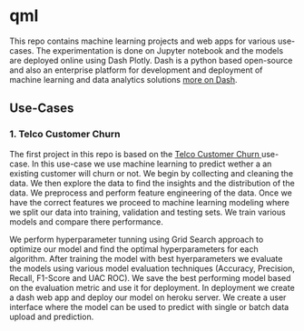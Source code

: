 # qml

This repo contains machine learning projects and web apps for various use-cases. The experimentation is done on Jupyter notebook and the models are deployed online using Dash Plotly. 
Dash is a python based open-source and also an enterprise platform for development and deployment of machine learning and data analytics solutions <a href="https://plotly.com/dash/" target="blank"> more on Dash</a>. 

## Use-Cases

### 1. Telco Customer Churn
The first project in this repo is based on the <a href="https://qaml.herokuapp.com/apps/telco_customer_churn" target="blank">Telco Customer Churn </a>use-case. In this use-case we use machine learning to predict wether a an existing customer will churn or not.
We begin by collecting and cleaning the data. We then explore the data to find the insights and the distribution of the data. We preprocess and perform feature engineering of the data.
Once we have the correct features we proceed to machine learning modeling where we split our data into training, validation and testing sets. We train various models and compare there performance. <br>

We perform hyperparameter tunning using Grid Search approach to optimize our model and find the optimal hyperparameters for each algorithm. After training the model with best hyerparameters we evaluate the models 
using various model evaluation techniques (Accuracy, Precision, Recall, F1-Score and UAC ROC). We save the best performing model based on the evaluation metric and use it for deployment.
In deployment we create a dash web app and deploy our model on heroku server. We create a user interface where the model can be used to predict with single or batch data upload and prediction.

